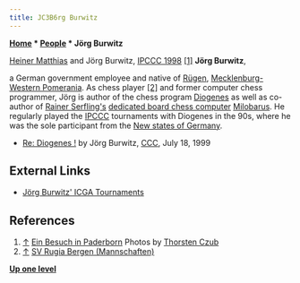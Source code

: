 ```yaml
---
title: JC3B6rg Burwitz
---
```

**[Home](Home "Home") \* [People](People "People") \* Jörg Burwitz**



 [](http://www.thorstenczub.de/Paderborn.html) [Heiner Matthias](Heiner_Matthias "Heiner Matthias") and Jörg Burwitz, [IPCCC 1998](IPCCC_1998 "IPCCC 1998") <a id="cite-note-1" href="#cite-ref-1">[1]</a> 
**Jörg Burwitz**,  

a German government employee and native of [Rügen](https://en.wikipedia.org/wiki/R%C3%BCgen), [Mecklenburg-Western Pomerania](https://en.wikipedia.org/wiki/Mecklenburg-Vorpommern). As chess player <a id="cite-note-2" href="#cite-ref-2">[2]</a> and former computer chess programmer, Jörg is author of the chess program [Diogenes](Diogenes "Diogenes") as well as co-author of [Rainer Serfling's](Rainer_Serfling "Rainer Serfling") [dedicated board chess computer](Dedicated_Chess_Computers "Dedicated Chess Computers") [Milobarus](Milobarus "Milobarus"). 
He regularly played the [IPCCC](IPCCC "IPCCC") tournaments with Diogenes in the 90s, where he was the sole participant from the [New states of Germany](https://en.wikipedia.org/wiki/New_states_of_Germany). 






* [Re: Diogenes !](https://www.stmintz.com/ccc/index.php?id=60819) by Jörg Burwitz, [CCC](CCC "CCC"), July 18, 1999


## External Links


* [Jörg Burwitz' ICGA Tournaments](https://www.game-ai-forum.org/icga-tournaments/person.php?id=181)


## References


1. <a id="cite-ref-1" href="#cite-note-1">↑</a> [Ein Besuch in Paderborn](http://www.thorstenczub.de/Paderborn.html) Photos by [Thorsten Czub](Thorsten_Czub "Thorsten Czub")
2. <a id="cite-ref-2" href="#cite-note-2">↑</a> [SV Rugia Bergen (Mannschaften)](http://www.rugia-schach.de/Rugia.htm)

**[Up one level](People "People")**







 
